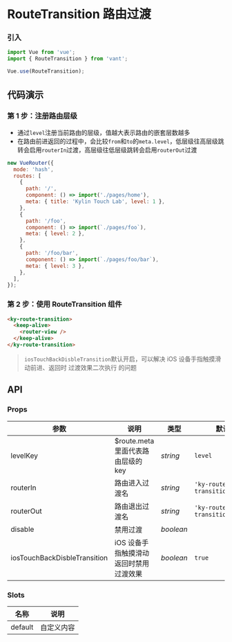 # RouteTransition 路由过渡

### 引入

```js
import Vue from 'vue';
import { RouteTransition } from 'vant';

Vue.use(RouteTransition);
```

## 代码演示

### 第 1 步：注册路由层级

- 通过`level`注册当前路由的层级，值越大表示路由的嵌套层数越多
- 在路由前进返回的过程中，会比较`from`和`to`的`meta.level`，低层级往高层级跳转会启用`routerIn`过渡，高层级往低层级跳转会启用`routerOut`过渡

```js
new VueRouter({
  mode: 'hash',
  routes: [
    {
      path: '/',
      component: () => import('./pages/home'),
      meta: { title: 'Kylin Touch Lab', level: 1 },
    },
    {
      path: '/foo',
      component: () => import(`./pages/foo`),
      meta: { level: 2 },
    },
    {
      path: '/foo/bar',
      component: () => import(`./pages/foo/bar`),
      meta: { level: 3 },
    },
  ],
});
```

### 第 2 步：使用 RouteTransition 组件

```html
<ky-route-transition>
  <keep-alive>
    <router-view />
  </keep-alive>
</ky-route-transition>
```

> `iosTouchBackDisbleTransition`默认开启，可以解决 iOS 设备手指触摸滑动前进、返回时 过渡效果二次执行 的问题

## API

### Props

| 参数 | 说明 | 类型 | 默认值 |
| --- | --- | --- | --- |
| levelKey | $route.meta 里面代表路由层级的 key | _string_ | `level` |
| routerIn | 路由进入过渡名 | _string_ | `'ky-route-transition__left'` |
| routerOut | 路由退出过渡名 | _string_ | `'ky-route-transition__right'` |
| disable | 禁用过渡 | _boolean_ |  |
| iosTouchBackDisbleTransition | iOS 设备手指触摸滑动返回时禁用过渡效果 | _boolean_ | `true` |

### Slots

| 名称    | 说明       |
| ------- | ---------- |
| default | 自定义内容 |

